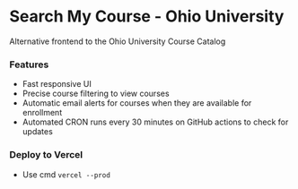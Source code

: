 # Search My Course - Ohio University
Alternative frontend to the Ohio University Course Catalog

### Features
- Fast responsive UI
- Precise course filtering to view courses
- Automatic email alerts for courses when they are available for enrollment
- Automated CRON runs every 30 minutes on GitHub actions to check for updates

### Deploy to Vercel
- Use cmd `vercel --prod`
